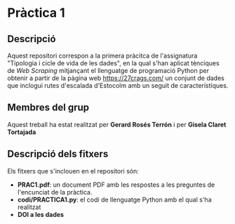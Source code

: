 # Pràctica 1

## Descripció

Aquest repositori correspon a la primera pràcitca de l'assignatura "Tipologia i cicle de vida de les dades", en la qual s'han aplicat tènciques de _Web Scraping_ mitjançant el llenguatge de programació Python per obtenir a partir de la pàgina web https://27crags.com/ un conjunt de dades que inclogui rutes d'escalada d'Estocolm amb un seguit de característiques.

## Membres del grup

Aquest treball ha estat realitzat per **Gerard Rosés Terrón** i per **Gisela Claret Tortajada**


## Descripció dels fitxers

Els fitxers que s'inclouen en el repositori són:  

* **PRAC1.pdf**: un document PDF amb les respostes a les preguntes de l'encunciat de la pràctica. 
* **codi/PRACTICA1.py**: el codi de llenguatge Python amb el qual s'ha realitzat
* **DOI a les dades**
